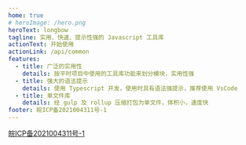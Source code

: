 ```yaml
---
home: true
# heroImage: /hero.png
heroText: longbow
tagline: 实用、快速、提示性强的 Javascript 工具库
actionText: 开始使用
actionLink: /api/common
features:
  - title: 广泛的实用性
    details: 按平时项目中使用的工具库功能来划分模块，实用性强
  - title: 强大的语法提示
    details: 使用 Typescript 开发，使用时具有语法强提示，推荐使用 VsCode
  - title: 单文件库
    details: 经 gulp 及 rollup 压缩打包为单文件，体积小，速度快
footer: 皖ICP备2021004311号-1
---
```

<a href="https://beian.miit.gov.cn">皖ICP备2021004311号-1</a>